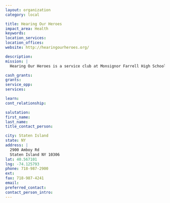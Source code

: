 ```yaml
---
layout: organization
category: local

title: Hearing Our Heroes
impact_area: Health
keywords: 
location_services: 
location_offices: 
website: http://hearingourheroes.org/

description: 
mission: |
  Hearing Our Heroes is a service club at Monsignor Farrell High School. They visit veterans at the VA Hospital in Bay Ridge Brooklyn to provide food, books, games, movies, and social interaction.

cash_grants: 
grants: 
service_opp: 
services: 

learn: 
cont_relationship: 

salutation: 
first_name: 
last_name: 
title_contact_person: 

city: Staten Island
state: NY
address: |
  2900 Amboy Rd  
  Staten Island NY 10306
lat: 40.567101
lng: -74.125793
phone: 718-987-2900
ext: 
fax: 718-987-4241
email: 
preferred_contact: 
contact_person_intro: 
---
```

